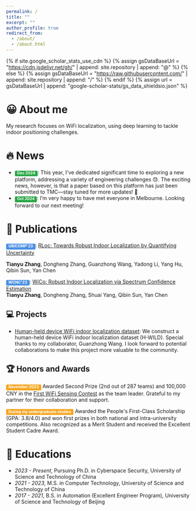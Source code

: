 ```yaml
---
permalink: /
title: ""
excerpt: ""
author_profile: true
redirect_from: 
  - /about/
  - /about.html
---
```


{% if site.google_scholar_stats_use_cdn %}
{% assign gsDataBaseUrl = "https://cdn.jsdelivr.net/gh/" | append: site.repository | append: "@" %}
{% else %}
{% assign gsDataBaseUrl = "https://raw.githubusercontent.com/" | append: site.repository | append: "/" %}
{% endif %}
{% assign url = gsDataBaseUrl | append: "google-scholar-stats/gs_data_shieldsio.json" %}

<style>
.label-paper {
    background-color: #4A90E2; /* Muted sky blue */
}

.label-conf {
    background-color: #4A90E2; /* Soft amber yellow */
}

.label-time {
    background-color: #F5A623; /* Light gray */
}
.label {
    display: inline-block;
    padding: 0.2em 0.6em 0.3em;
    font-size: 75%;
    font-weight: 700;
    line-height: 1;
    color: #fff;
    text-align: center;
    white-space: nowrap;
    vertical-align: baseline;
    border-radius: 0.25em;
}

.label-update {
    background-color: #28a745;  /* Green background */
    color: #ffffff;  /* White text */
}

/* .label {
    display: inline;
    padding: .2em .6em .3em;
    padding-top: 0.2em;
    padding-right: 0.6em;
    padding-bottom: 0.3em;
    padding-left: 0.6em;
    font-size: 80%;
    font-weight: bold;
    line-height: 1;
    color: #fff;
    text-align: center;
    white-space: nowrap;
    vertical-align: baseline;
    border-radius: .4em;
} */
</style>


<span class='anchor' id='about-me'></span>

# &#128512; About me
My research focuses on WiFi localization, using deep learning to tackle indoor positioning challenges.

<!-- My research interest includes neural machine translation and computer vision. I have published more than 100 papers at the top international AI conferences with total <a href='https://scholar.google.com/citations?user=DhtAFkwAAAAJ'>google scholar citations <strong><span id='total_cit'>260000+</span></strong></a> (You can also use google scholar badge <a href='https://scholar.google.com/citations?user=DhtAFkwAAAAJ'><img src="https://img.shields.io/endpoint?url={{ url | url_encode }}&logo=Google%20Scholar&labelColor=f6f6f6&color=9cf&style=flat&label=citations"></a>). -->


# 🔥 News
- <span class='label label-update'>Dec 2024</span>:
This year, I've dedicated significant time to exploring a new platform, addressing a variety of engineering challenges 😓.
The exciting news, however, is that a paper based on this platform has just been submitted to TMC—stay tuned for more updates! 🎉
- <span class='label label-update'>Oct 2024</span>:
I’m very happy to have met everyone in Melbourne. Looking forward to our next meeting!


# &#128209; Publications

<span class = 'label label-conf'>UBICOMP'23</span>: [RLoc: Towards Robust Indoor Localization by Quantifying Uncertainty](https://dl.acm.org/doi/abs/10.1145/3631437) 

**Tianyu Zhang**, Dongheng Zhang, Guanzhong Wang, Yadong Li, Yang Hu, Qibin Sun, Yan Chen

<span class = 'label label-conf'>WCNC'23</span>: [WiCo: Robust Indoor Localization via Spectrum Confidence Estimation](https://ieeexplore.ieee.org/abstract/document/10118725/)  
**Tianyu Zhang**, Dongheng Zhang, Shuai Yang, Qibin Sun, Yan Chen

## &#128187; Projects

- [Human-held device WiFi indoor localization dataset](https://github.com/H-WILD/human_held_device_wifi_indoor_localization_dataset): We construct a human-held device WiFi indoor localization dataset (H-WILD). Special thanks to my collaborator, Guanzhong Wang. I look forward to potential collaborations to make this project more valuable to the community.

## &#127942; Honors and Awards

<span class = 'label label-time'> November 2023 </span> Awarded Second Prize (2nd out of 287 teams) and 100,000 CNY in the [First WiFi Sensing Contest](https://www.chaspark.com/#/live/941113361357037568?anchorV=946512265287860224&multi=zh) as the team leader. Grateful to my partner for their collaboration and support.

<span class = 'label label-time'> During my undergraduate studies </span> Awarded the People's First-Class Scholarship (GPA: 3.8/4.0) and won first prizes in both national and intra-university competitions. Also recognized as a Merit Student and received the Excellent Student Cadre Award.  


# 📖 Educations
- *2023 - Present*, Pursuing Ph.D. in Cyberspace Security, University of Science and Technology of China
- *2021 - 2023*, M.S. in Computer Technology, University of Science and Technology of China
- *2017 - 2021*, B.S. in Automation (Excellent Engineer Program), University of Science and Technology of Beijing


<!-- # 💬 Invited Talks
- *2021.06*, Lorem ipsum dolor sit amet, consectetur adipiscing elit. Vivamus ornare aliquet ipsum, ac tempus justo dapibus sit amet. 
- *2021.03*, Lorem ipsum dolor sit amet, consectetur adipiscing elit. Vivamus ornare aliquet ipsum, ac tempus justo dapibus sit amet.  \| [\[video\]](https://github.com/)

# 💻 Internships
- *2019.05 - 2020.02*, [Lorem](https://github.com/), China. -->